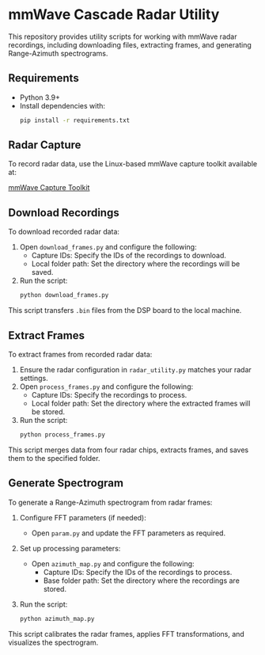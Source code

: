 # mmWave Cascade Radar Utility

This repository provides utility scripts for working with mmWave radar recordings, including downloading files,
extracting frames, and generating Range-Azimuth spectrograms.

## Requirements

- Python 3.9+
- Install dependencies with:
  ```sh
  pip install -r requirements.txt
  ```

## Radar Capture

To record radar data, use the Linux-based mmWave capture toolkit available at:

[mmWave Capture Toolkit](https://github.com/mmwave-capture-std/mmwave-capture-std)

## Download Recordings

To download recorded radar data:

1. Open `download_frames.py` and configure the following:
    - Capture IDs: Specify the IDs of the recordings to download.
    - Local folder path: Set the directory where the recordings will be saved.
2. Run the script:
   ```sh
   python download_frames.py
   ```

This script transfers `.bin` files from the DSP board to the local machine.

## Extract Frames

To extract frames from recorded radar data:

1. Ensure the radar configuration in `radar_utility.py` matches your radar settings.
2. Open `process_frames.py` and configure the following:
    - Capture IDs: Specify the recordings to process.
    - Local folder path: Set the directory where the extracted frames will be stored.
3. Run the script:
   ```sh
   python process_frames.py
   ```

This script merges data from four radar chips, extracts frames, and saves them to the specified folder.

## Generate Spectrogram

To generate a Range-Azimuth spectrogram from radar frames:

1. Configure FFT parameters (if needed):
    - Open `param.py` and update the FFT parameters as required.

2. Set up processing parameters:
    - Open `azimuth_map.py` and configure the following:
        - Capture IDs: Specify the IDs of the recordings to process.
        - Base folder path: Set the directory where the recordings are stored.

3. Run the script:
   ```sh
   python azimuth_map.py
   ```

This script calibrates the radar frames, applies FFT transformations, and visualizes the spectrogram.
